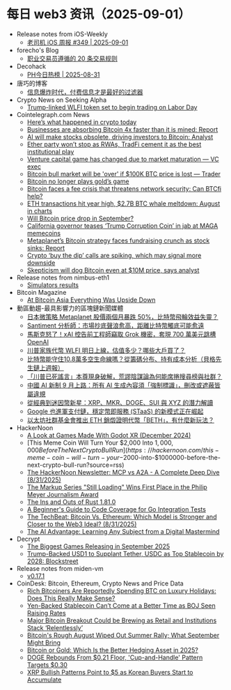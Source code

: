 # 每日 web3 资讯（2025-09-01）

- Release notes from iOS-Weekly
  - [老司机 iOS 周报 #349 | 2025-09-01](https://github.com/SwiftOldDriver/iOS-Weekly/releases/tag/%23349)
- forecho's Blog
  - [职业交易员遵循的 20 条交易规则](https://blog.forecho.com/20-rules-followed-by-professional-traders.html)
- Decohack
  - [PH今日热榜 | 2025-08-31](https://decohack.com/producthunt-daily-2025-08-31/)
- 唐巧的博客
  - [信息爆炸时代，付费信息才是最好的过滤器](https://blog.devtang.com/2025/08/31/pay-your-information/)
- Crypto News on Seeking Alpha
  - [Trump-linked WLFI token set to begin trading on Labor Day](https://seekingalpha.com/news/4490700-trump-linked-wlfi-token-set-to-begin-trading-on-labor-day?utm_source=feed_news_crypto&utm_medium=referral&feed_item_type=news)
- Cointelegraph.com News
  - [Here’s what happened in crypto today](https://cointelegraph.com/news/what-happened-in-crypto-today?utm_source=rss_feed&utm_medium=rss&utm_campaign=rss_partner_inbound)
  - [Businesses are absorbing Bitcoin 4x faster than it is mined: Report](https://cointelegraph.com/news/businesses-absorbing-btc-4x-faster-mined?utm_source=rss_feed&utm_medium=rss&utm_campaign=rss_partner_inbound)
  - [AI will make stocks obsolete, driving investors to Bitcoin: Analyst](https://cointelegraph.com/news/ai-stocks-obsolete-driving-investors-bitcoin?utm_source=rss_feed&utm_medium=rss&utm_campaign=rss_partner_inbound)
  - [Ether party won’t stop as RWAs, TradFi cement it as the best institutional play](https://cointelegraph.com/news/ether-powered-by-rwa-tradfi-as-wall-street-piles-in?utm_source=rss_feed&utm_medium=rss&utm_campaign=rss_partner_inbound)
  - [Venture capital game has changed due to market maturation — VC exec](https://cointelegraph.com/news/venture-capital-game-changed-market-maturation?utm_source=rss_feed&utm_medium=rss&utm_campaign=rss_partner_inbound)
  - [Bitcoin bull market will be &#039;over&#039; if $100K BTC price is lost — Trader](https://cointelegraph.com/news/bitcoin-bull-market-over-if-100k-is-lost-trader?utm_source=rss_feed&utm_medium=rss&utm_campaign=rss_partner_inbound)
  - [Bitcoin no longer plays gold’s game](https://cointelegraph.com/news/bitcoin-no-gold-s-game?utm_source=rss_feed&utm_medium=rss&utm_campaign=rss_partner_inbound)
  - [Bitcoin faces a fee crisis that threatens network security: Can BTCfi help?](https://cointelegraph.com/news/bitcoin-fee-crisis-miners-btcfi-2025?utm_source=rss_feed&utm_medium=rss&utm_campaign=rss_partner_inbound)
  - [ETH transactions hit year high, $2.7B BTC whale meltdown: August in charts](https://cointelegraph.com/news/eth-transactions-hit-high-bitcoin-whale-august-charts?utm_source=rss_feed&utm_medium=rss&utm_campaign=rss_partner_inbound)
  - [Will Bitcoin price drop in September?](https://cointelegraph.com/news/will-bitcoin-price-drop-in-september?utm_source=rss_feed&utm_medium=rss&utm_campaign=rss_partner_inbound)
  - [California governor teases ‘Trump Corruption Coin’ in jab at MAGA memecoins](https://cointelegraph.com/news/california-governor-trump-corruption-coin-maga-memecoins?utm_source=rss_feed&utm_medium=rss&utm_campaign=rss_partner_inbound)
  - [Metaplanet’s Bitcoin strategy faces fundraising crunch as stock sinks: Report](https://cointelegraph.com/news/metaplanet-bitcoin-fundraising-flywheel-breaks?utm_source=rss_feed&utm_medium=rss&utm_campaign=rss_partner_inbound)
  - [Crypto ‘buy the dip’ calls are spiking, which may signal more downside](https://cointelegraph.com/news/crypto-market-buy-the-dip-calls-signals-downside-santiment?utm_source=rss_feed&utm_medium=rss&utm_campaign=rss_partner_inbound)
  - [Skepticism will dog Bitcoin even at $10M price, says analyst](https://cointelegraph.com/news/bitcoin-price-skepticism-continue-btc-millions-analyst?utm_source=rss_feed&utm_medium=rss&utm_campaign=rss_partner_inbound)
- Release notes from nimbus-eth1
  - [Simulators results](https://github.com/status-im/nimbus-eth1/releases/tag/sim-stat)
- Bitcoin Magazine
  - [At Bitcoin Asia Everything Was Upside Down](https://bitcoinmagazine.com/markets/bitcoin-asia-everything-upside-down-price)
- 動區動趨-最具影響力的區塊鏈新聞媒體
  - [日本微策略 Metaplanet 股價兩個月暴跌 50%，比特幣飛輪效益失靈？](https://www.blocktempo.com/metaplanet-bitcoin-flywheel-stalls/)
  - [Santiment 分析師：市場抄底聲浪愈高，距離比特幣觸底可能愈遠](https://www.blocktempo.com/crypto-bottom-or-altcoin-season/)
  - [馬斯克怒了！xAI 控告前工程師竊取 Grok 機密，套現 700 萬美元跳槽 OpenAI](https://www.blocktempo.com/xai-lawsuit-against-former-engineer/)
  - [川普家族代幣 WLFI 明日上線，估值多少？哪些大戶買了？](https://www.blocktempo.com/how-much-is-trump-family-token-wlfi-worth/)
  - [比特幣能守住10.8萬多空生命線嗎？從籌碼分布、持有成本分析（貝格先生鏈上週報）](https://www.blocktempo.com/can-bitcoin-hold-the-108000-long-short-lifeline/)
  - [「川普已死謠言」本尊現身破解，荒謬陰謀論為何能席捲搜尋榜與社群？](https://www.blocktempo.com/trump-death-rumor-debunked/)
  - [中國 AI 新制 9 月上路：所有 AI 生成內容須「強制標識」，刪改或遮蔽皆屬違規](https://www.blocktempo.com/china-ai-content-label-rule/)
  - [從經典到迷因幣新星：XRP、MKR、DOGE、SUI 與 XYZ 的潛力解讀](https://www.blocktempo.com/interpretation-of-xyz-potential/)
  - [Google 也進軍支付鏈，穩定幣即服務 (STaaS) 的新模式正在崛起](https://www.blocktempo.com/google-enters-payment-chain-stablecoin-baas-era/)
  - [以太坊社群基金會推出 ETH 銷燬證明代幣「BETH」，有什麼新玩法？](https://www.blocktempo.com/ecf-launches-beth-token-proof-of-burn/)
- HackerNoon
  - [A Look at Games Made With Godot XR (December 2024)](https://hackernoon.com/a-look-at-games-made-with-godot-xr-december-2024?source=rss)
  - [This Meme Coin Will Turn Your $2,000 Into $1,000,000 Before The Next Crypto Bull Run](https://hackernoon.com/this-meme-coin-will-turn-your-$2000-into-$1000000-before-the-next-crypto-bull-run?source=rss)
  - [The HackerNoon Newsletter: MCP vs A2A - A Complete Deep Dive (8/31/2025)](https://hackernoon.com/8-31-2025-newsletter?source=rss)
  - [The Markup Series "Still Loading" Wins First Place in the Philip Meyer Journalism Award](https://hackernoon.com/the-markup-series-still-loading-wins-first-place-in-the-philip-meyer-journalism-award?source=rss)
  - [The Ins and Outs of Rust 1.81.0](https://hackernoon.com/the-ins-and-outs-of-rust-1810?source=rss)
  - [A Beginner's Guide to Code Coverage for Go Integration Tests](https://hackernoon.com/a-beginners-guide-to-code-coverage-for-go-integration-tests?source=rss)
  - [The TechBeat: Bitcoin Vs. Ethereum: Which Model is Stronger and Closer to the Web3 Ideal? (8/31/2025)](https://hackernoon.com/8-31-2025-techbeat?source=rss)
  - [The AI Advantage: Learning Any Subject from a Digital Mastermind](https://hackernoon.com/the-ai-advantage-learning-any-subject-from-a-digital-mastermind?source=rss)
- Decrypt
  - [The Biggest Games Releasing in September 2025](https://decrypt.co/337289/the-biggest-games-releasing-in-september-2025)
  - [Trump-Backed USD1 to Supplant Tether, USDC as Top Stablecoin by 2028: Blockstreet](https://decrypt.co/337399/trump-backed-usd1-supplant-tether-usdc-top-stablecoin-2028-blockstreet)
- Release notes from miden-vm
  - [v0.17.1](https://github.com/0xMiden/miden-vm/releases/tag/v0.17.1)
- CoinDesk: Bitcoin, Ethereum, Crypto News and Price Data
  - [Rich Bitcoiners Are Reportedly Spending BTC on Luxury Holidays: Does This Really Make Sense?](https://www.coindesk.com/markets/2025/08/31/rich-bitcoiners-are-reportedly-spending-btc-on-luxury-holidays-does-this-really-make-sense)
  - [Yen-Backed Stablecoin Can’t Come at a Better Time as BOJ Seen Raising Rates](https://www.coindesk.com/markets/2025/08/31/yen-backed-stablecoin-can-t-come-at-a-better-time-as-boj-seen-raising-rates)
  - [Major Bitcoin Breakout Could be Brewing as Retail and Institutions Stack ‘Relentlessly’](https://www.coindesk.com/markets/2025/08/31/analyst-sees-major-bitcoin-breakout-as-retail-and-institutions-stack-relentlessly)
  - [Bitcoin's Rough August Wiped Out Summer Rally; What September Might Bring](https://www.coindesk.com/markets/2025/08/29/bitcoin-s-rough-august-wiped-out-summer-rally)
  - [Bitcoin or Gold: Which Is the Better Hedging Asset in 2025?](https://www.coindesk.com/markets/2025/08/31/given-trump-s-pro-crypto-stance-is-it-time-to-fully-ditch-gold-in-favor-of-bitcoin)
  - [DOGE Rebounds From $0.21 Floor, 'Cup-and-Handle' Pattern Targets $0.30](https://www.coindesk.com/markets/2025/08/31/doge-rebounds-from-usd0-21-floor-cup-and-handle-pattern-targets-usd0-30)
  - [XRP Bullish Patterns Point to $5 as Korean Buyers Start to Accumulate](https://www.coindesk.com/markets/2025/08/31/xrp-bullish-patterns-point-to-usd5-as-korean-buyers-start-to-accumulate)
